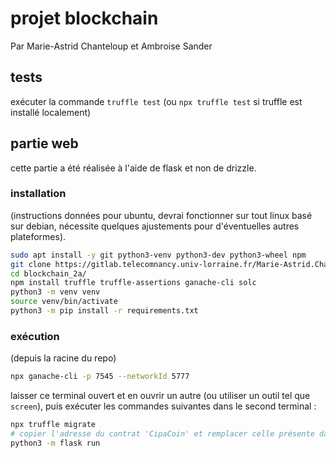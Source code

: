 # projet blockchain

Par Marie-Astrid Chanteloup et Ambroise Sander

## tests

exécuter la commande `truffle test` (ou `npx truffle test` si truffle est installé localement)

## partie web

cette partie a été réalisée à l'aide de flask et non de drizzle.

### installation

(instructions données pour ubuntu, devrai fonctionner sur tout linux basé sur debian, nécessite quelques ajustements pour d'éventuelles autres plateformes).

```bash
sudo apt install -y git python3-venv python3-dev python3-wheel npm
git clone https://gitlab.telecomnancy.univ-lorraine.fr/Marie-Astrid.Chanteloup/blockchain_2a.git
cd blockchain_2a/
npm install truffle truffle-assertions ganache-cli solc
python3 -m venv venv
source venv/bin/activate
python3 -m pip install -r requirements.txt
```

### exécution

(depuis la racine du repo)

```bash
npx ganache-cli -p 7545 --networkId 5777
```

laisser ce terminal ouvert et en ouvrir un autre (ou utiliser un outil tel que `screen`), puis exécuter les commandes suivantes dans le second terminal :

```bash
npx truffle migrate
# copier l'adresse du contrat 'CipaCoin' et remplacer celle présente dans le fichier `config.cipa`
python3 -m flask run
```
